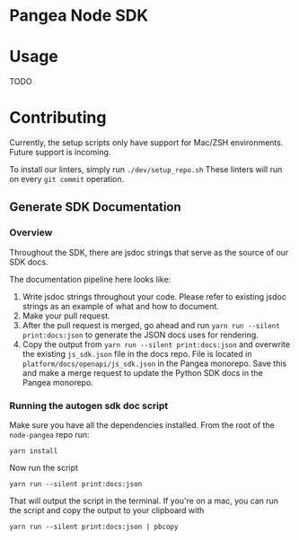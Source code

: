 # Pangea Node SDK

# Usage

TODO

# Contributing

Currently, the setup scripts only have support for Mac/ZSH environments.
Future support is incoming.

To install our linters, simply run `./dev/setup_repo.sh`
These linters will run on every `git commit` operation.

## Generate SDK Documentation

### Overview

Throughout the SDK, there are jsdoc strings that serve as the source of our SDK docs.

The documentation pipeline here looks like:

1. Write jsdoc strings throughout your code. Please refer to existing jsdoc strings as an example of what and how to document.
1. Make your pull request.
1. After the pull request is merged, go ahead and run `yarn run --silent print:docs:json` to generate the JSON docs uses for rendering.
1. Copy the output from `yarn run --silent print:docs:json` and overwrite the existing `js_sdk.json` file in the docs repo. File is located in `platform/docs/openapi/js_sdk.json` in the Pangea monorepo. Save this and make a merge request to update the Python SDK docs in the Pangea monorepo.

### Running the autogen sdk doc script

Make sure you have all the dependencies installed. From the root of the `node-pangea` repo run:

```shell
yarn install
```

Now run the script

```shell
yarn run --silent print:docs:json
```

That will output the script in the terminal. If you're on a mac, you can run the script and copy the output to your clipboard with

```shell
yarn run --silent print:docs:json | pbcopy
```

